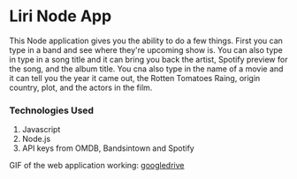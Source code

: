 # Liri Node App

This Node application gives you the ability to do a few things. First you can type in a band and see where they're upcoming show is. You can also type in type in a song title and it can bring you back the artist, Spotify preview for the song, and the album title. You cna also type in the name of a movie and it can tell you the year it came out, the Rotten Tomatoes Raing, origin country, plot, and the actors in the film.

### Technologies Used
1. Javascript
2. Node.js
3. API keys from OMDB, Bandsintown and Spotify


GIF of the web application working:
[googledrive](https://drive.google.com/open?id=1KVDoMrWLgW4gx5v5Y6Mv7FCRmybeY-9z)

